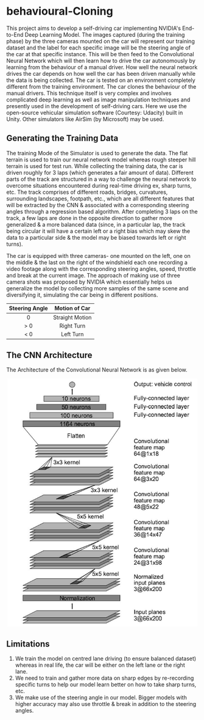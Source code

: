 # behavioural-Cloning

This project aims to develop a self-driving car implementing NVIDIA's End-to-End Deep Learning Model. The images captured (during the training phase) by the three cameras mounted on the car will represent our training dataset and the label for each specific image will be the steering angle of the car at that specific instance. This will be then feed to the Convolutional Neural Network which will then learn how to drive the car autonomously by learning from the behaviour of a manual driver. How well the neural network drives the car depends on how well the car has been driven manually while the data is being collected. The car is tested on an environment completely different from the training environment. The car clones the behaviour of the manual drivers. This technique itself is very complex and involves complicated deep learning as well as image manipulation techniques and presently used in the development of self-driving cars. Here we use the open-source vehicular simulation software (Courtesy: Udacity) built in Unity. Other simulators like AirSim (by Microsoft) may be used.

## Generating the Training Data

The training Mode of the Simulator is used to generate the data. The flat terrain is used to train our neural network model whereas rough steeper hill terrain is used for test run. While collecting the training data, the car is driven roughly for 3 laps (which generates a fair amount of data). Different parts of the track are structured in a way to challenge the neural network to overcome situations encountered during real-time driving ex, sharp turns, etc. The track comprises of different roads, bridges, curvatures, surrounding landscapes, footpath, etc., which are all different features that will be extracted by the CNN & associated with a corresponding steering angles through a regression based algorithm. After completing 3 laps on the track, a few laps are done in the opposite direction to gather more generalized & a more balanced data (since, in a particular lap, the track being circular it will have a certain left or a right bias which may skew the data to a particular side & the model may be biased towards left or right turns).

The car is equipped with three cameras- one mounted on the left, one on the middle & the last on the right of the windshield each one recording a video footage along with the corresponding steering angles, speed, throttle and break at the current image. The approach of making use of three camera shots was proposed by NVIDIA which essentially helps us generalize the model by collecting more samples of the same scene and diversifying it, simulating the car being in different positions.


   | Steering Angle |  Motion of Car  |
   | :------------: |  :-----------:  |
   |        0       | Straight Motion |
   |       > 0      |    Right Turn   |
   |       < 0      |    Left Turn    |
   

## The CNN Architecture 

The Architecture of the Convolutional Neural Network is as given below.

<p align="center">
    <img width="500" height="650" src = 'https://github.com/aviralchharia/Behavioral-Cloning/blob/master/CNN%20Architecture.JPG?raw=true'
</p>


## Limitations

1. We train the model on centred lane driving (to ensure balanced dataset) whereas in real life, the car will be either on the left lane or the right lane. 
2. We need to train and gather more data on sharp edges by re-recording specific turns to help our model learn better on how to take sharp turns, etc. 
3. We make use of the steering angle in our model. Bigger models with higher accuracy may also use throttle & break in addition to the steering angles.
